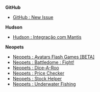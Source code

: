 **GitHub**
* [GitHub : New Issue](../../../raw/master/scripts/github_new_issue.user.js)

**Hudson**
* [Hudson : Integração com Mantis](../../../raw/master/scripts/178643.user.js)

**Neopets**
* [Neopets : Avatars Flash Games [BETA]](../../../raw/master/scripts/127882.user.js)
* [Neopets : Battledome : Fight!](../../../raw/master/scripts/161251.user.js)
* [Neopets : Dice-A-Roo](../../../raw/master/scripts/28461.user.js)
* [Neopets : Price Checker](../../../raw/master/scripts/112692.user.js)
* [Neopets : Stock Helper](../../../raw/master/scripts/60748.user.js)
* [Neopets : Underwater Fishing](../../../raw/master/scripts/34126.user.js)
